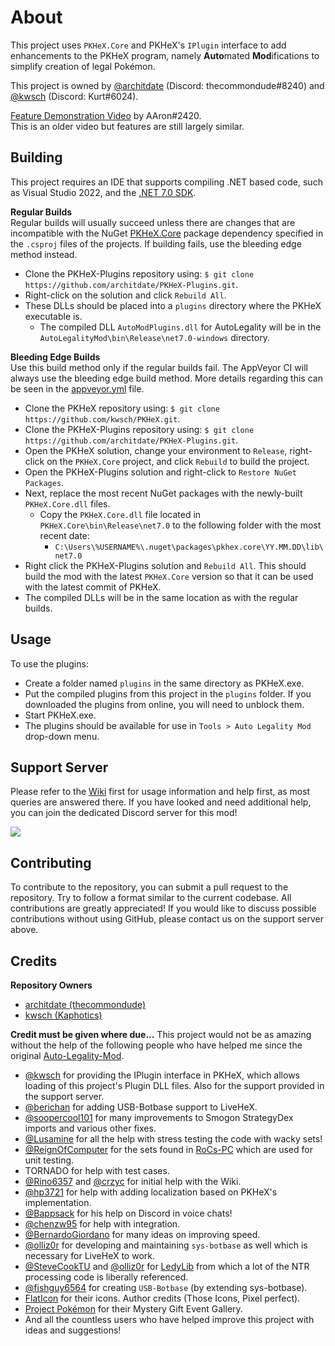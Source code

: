 # About  
This project uses `PKHeX.Core` and PKHeX's `IPlugin` interface to add enhancements to the PKHeX program, namely **Auto**mated **Mod**ifications to simplify creation of legal Pokémon.

This project is owned by [@architdate](https://github.com/architdate) (Discord: thecommondude#8240) and [@kwsch](https://github.com/kwsch) (Discord: Kurt#6024).

[Feature Demonstration Video](https://www.youtube.com/watch?v=pKuElH0hWWA) by AAron#2420.  
This is an older video but features are still largely similar.

## Building  
This project requires an IDE that supports compiling .NET based code, such as Visual Studio 2022, and the [.NET 7.0 SDK](https://dotnet.microsoft.com/en-us/download/dotnet/7.0).

**Regular Builds**  
Regular builds will usually succeed unless there are changes that are incompatible with the NuGet [PKHeX.Core](https://www.nuget.org/packages/PKHeX.Core) package dependency specified in the `.csproj` files of the projects. If building fails, use the bleeding edge method instead.

- Clone the PKHeX-Plugins repository using: `$ git clone https://github.com/architdate/PKHeX-Plugins.git`.
- Right-click on the solution and click `Rebuild All`.
- These DLLs should be placed into a `plugins` directory where the PKHeX executable is.
   - The compiled DLL `AutoModPlugins.dll` for AutoLegality will be in the `AutoLegalityMod\bin\Release\net7.0-windows` directory.

**Bleeding Edge Builds**  
Use this build method only if the regular builds fail. The AppVeyor CI will always use the bleeding edge build method. More details regarding this can be seen in the [appveyor.yml](https://github.com/architdate/PKHeX-Plugins/blob/master/appveyor.yml) file.

- Clone the PKHeX repository using: `$ git clone https://github.com/kwsch/PKHeX.git`.
- Clone the PKHeX-Plugins repository using: `$ git clone https://github.com/architdate/PKHeX-Plugins.git`.
- Open the PKHeX solution, change your environment to `Release`, right-click on the `PKHeX.Core` project, and click `Rebuild` to build the project.
- Open the PKHeX-Plugins solution and right-click to `Restore NuGet Packages`.
- Next, replace the most recent NuGet packages with the newly-built `PKHeX.Core.dll` files.
   - Copy the `PKHeX.Core.dll` file located in `PKHeX.Core\bin\Release\net7.0` to the following folder with the most recent date:
       * `C:\Users\%USERNAME%\.nuget\packages\pkhex.core\YY.MM.DD\lib\net7.0`
- Right click the PKHeX-Plugins solution and `Rebuild All`. This should build the mod with the latest `PKHeX.Core` version so that it can be used with the latest commit of PKHeX.
- The compiled DLLs will be in the same location as with the regular builds. 

## Usage  
To use the plugins:
- Create a folder named `plugins` in the same directory as PKHeX.exe.
- Put the compiled plugins from this project in the `plugins` folder. If you downloaded the plugins from online, you will need to unblock them.
- Start PKHeX.exe.
- The plugins should be available for use in `Tools > Auto Legality Mod` drop-down menu.

## Support Server
Please refer to the [Wiki](https://github.com/architdate/PKHeX-Plugins/wiki) first for usage information and help first, as most queries are answered there. If you have looked and need additional help, you can join the dedicated Discord server for this mod!

[<img src="https://canary.discordapp.com/api/guilds/401014193211441153/widget.png?style=banner2">](https://discord.gg/tDMvSRv)

## Contributing
To contribute to the repository, you can submit a pull request to the repository. Try to follow a format similar to the current codebase. All contributions are greatly appreciated! If you would like to discuss possible contributions without using GitHub, please contact us on the support server above.

## Credits
**Repository Owners**
- [architdate (thecommondude)](https://github.com/architdate)
- [kwsch (Kaphotics)](https://github.com/kwsch)

**Credit must be given where due...**
This project would not be as amazing without the help of the following people who have helped me since the original [Auto-Legality-Mod](https://github.com/architdate/PKHeX-Auto-Legality-Mod).

- [@kwsch](https://github.com/kwsch) for providing the IPlugin interface in PKHeX, which allows loading of this project's Plugin DLL files. Also for the support provided in the support server.
- [@berichan](https://github.com/berichan) for adding USB-Botbase support to LiveHeX.
- [@soopercool101](https://github.com/soopercool101) for many improvements to Smogon StrategyDex imports and various other fixes.
- [@Lusamine](https://github.com/Lusamine) for all the help with stress testing the code with wacky sets!
- [@ReignOfComputer](https://github.com/ReignOfComputer) for the sets found in [RoCs-PC](https://github.com/ReignOfComputer/RoCs-PC) which are used for unit testing.
- TORNADO for help with test cases.
- [@Rino6357](https://github.com/Rino6357) and [@crzyc](https://github.com/crzyc) for initial help with the Wiki.
- [@hp3721](https://github.com/hp3721) for help with adding localization based on PKHeX's implementation.
- [@Bappsack](https://github.com/Bappsack) for his help on Discord in voice chats!
- [@chenzw95](https://github.com/chenzw95) for help with integration.
- [@BernardoGiordano](https://github.com/BernardoGiordano) for many ideas on improving speed.
- [@olliz0r](https://github.com/olliz0r) for developing and maintaining `sys-botbase` as well which is necessary for LiveHeX to work.
- [@SteveCookTU](https://github.com/SteveCookTU) and [@olliz0r](https://github.com/olliz0r) for [LedyLib](https://github.com/olliz0r/Ledybot/tree/master/LedyLib) from which a lot of the NTR processing code is liberally referenced.
- [@fishguy6564](https://github.com/fishguy6564) for creating `USB-Botbase` (by extending sys-botbase).
- [FlatIcon](https://www.flaticon.com/) for their icons. Author credits (Those Icons, Pixel perfect).
- [Project Pokémon](https://github.com/projectpokemon/) for their Mystery Gift Event Gallery.
- And all the countless users who have helped improve this project with ideas and suggestions!
